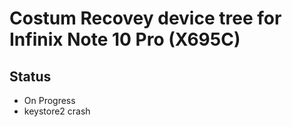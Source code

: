 # Costum Recovey device tree for Infinix Note 10 Pro (X695C)

## Status
* On Progress
* keystore2 crash
